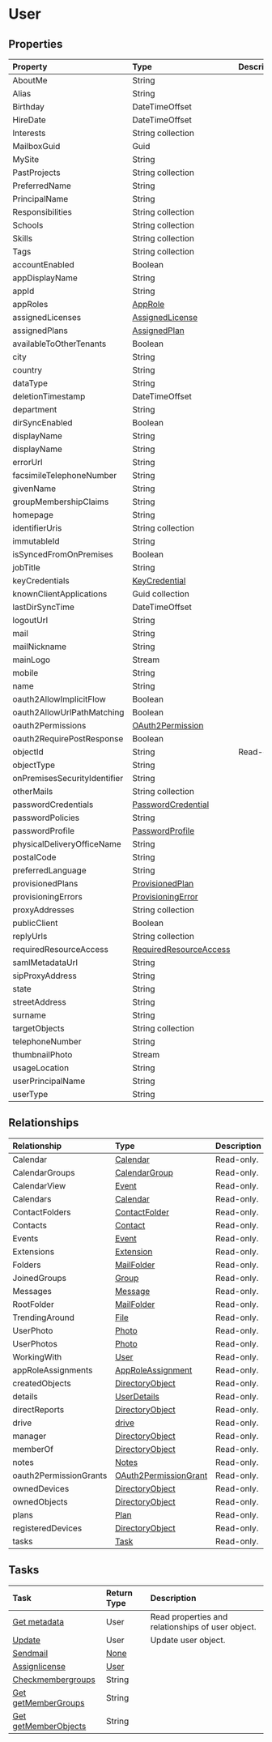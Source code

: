 # User



## Properties
| Property	   | Type	|Description|
|:---------------|:--------|:----------|
|AboutMe|String||
|Alias|String||
|Birthday|DateTimeOffset||
|HireDate|DateTimeOffset||
|Interests|String collection||
|MailboxGuid|Guid||
|MySite|String||
|PastProjects|String collection||
|PreferredName|String||
|PrincipalName|String||
|Responsibilities|String collection||
|Schools|String collection||
|Skills|String collection||
|Tags|String collection||
|accountEnabled|Boolean||
|appDisplayName|String||
|appId|String||
|appRoles|[AppRole](approle.md)||
|assignedLicenses|[AssignedLicense](assignedlicense.md)||
|assignedPlans|[AssignedPlan](assignedplan.md)||
|availableToOtherTenants|Boolean||
|city|String||
|country|String||
|dataType|String||
|deletionTimestamp|DateTimeOffset||
|department|String||
|dirSyncEnabled|Boolean||
|displayName|String||
|displayName|String||
|errorUrl|String||
|facsimileTelephoneNumber|String||
|givenName|String||
|groupMembershipClaims|String||
|homepage|String||
|identifierUris|String collection||
|immutableId|String||
|isSyncedFromOnPremises|Boolean||
|jobTitle|String||
|keyCredentials|[KeyCredential](keycredential.md)||
|knownClientApplications|Guid collection||
|lastDirSyncTime|DateTimeOffset||
|logoutUrl|String||
|mail|String||
|mailNickname|String||
|mainLogo|Stream||
|mobile|String||
|name|String||
|oauth2AllowImplicitFlow|Boolean||
|oauth2AllowUrlPathMatching|Boolean||
|oauth2Permissions|[OAuth2Permission](oauth2permission.md)||
|oauth2RequirePostResponse|Boolean||
|objectId|String| Read-only.|
|objectType|String||
|onPremisesSecurityIdentifier|String||
|otherMails|String collection||
|passwordCredentials|[PasswordCredential](passwordcredential.md)||
|passwordPolicies|String||
|passwordProfile|[PasswordProfile](passwordprofile.md)||
|physicalDeliveryOfficeName|String||
|postalCode|String||
|preferredLanguage|String||
|provisionedPlans|[ProvisionedPlan](provisionedplan.md)||
|provisioningErrors|[ProvisioningError](provisioningerror.md)||
|proxyAddresses|String collection||
|publicClient|Boolean||
|replyUrls|String collection||
|requiredResourceAccess|[RequiredResourceAccess](requiredresourceaccess.md)||
|samlMetadataUrl|String||
|sipProxyAddress|String||
|state|String||
|streetAddress|String||
|surname|String||
|targetObjects|String collection||
|telephoneNumber|String||
|thumbnailPhoto|Stream||
|usageLocation|String||
|userPrincipalName|String||
|userType|String||

## Relationships
| Relationship | Type	|Description|
|:---------------|:--------|:----------|
|Calendar|[Calendar](calendar.md)| Read-only.|
|CalendarGroups|[CalendarGroup](calendargroup.md)| Read-only.|
|CalendarView|[Event](event.md)| Read-only.|
|Calendars|[Calendar](calendar.md)| Read-only.|
|ContactFolders|[ContactFolder](contactfolder.md)| Read-only.|
|Contacts|[Contact](contact.md)| Read-only.|
|Events|[Event](event.md)| Read-only.|
|Extensions|[Extension](extension.md)| Read-only.|
|Folders|[MailFolder](mailfolder.md)| Read-only.|
|JoinedGroups|[Group](group.md)| Read-only.|
|Messages|[Message](message.md)| Read-only.|
|RootFolder|[MailFolder](mailfolder.md)| Read-only.|
|TrendingAround|[File](file.md)| Read-only.|
|UserPhoto|[Photo](photo.md)| Read-only.|
|UserPhotos|[Photo](photo.md)| Read-only.|
|WorkingWith|[User](user.md)| Read-only.|
|appRoleAssignments|[AppRoleAssignment](approleassignment.md)| Read-only.|
|createdObjects|[DirectoryObject](directoryobject.md)| Read-only.|
|details|[UserDetails](userdetails.md)| Read-only.|
|directReports|[DirectoryObject](directoryobject.md)| Read-only.|
|drive|[drive](drive.md)| Read-only.|
|manager|[DirectoryObject](directoryobject.md)| Read-only.|
|memberOf|[DirectoryObject](directoryobject.md)| Read-only.|
|notes|[Notes](notes.md)| Read-only.|
|oauth2PermissionGrants|[OAuth2PermissionGrant](oauth2permissiongrant.md)| Read-only.|
|ownedDevices|[DirectoryObject](directoryobject.md)| Read-only.|
|ownedObjects|[DirectoryObject](directoryobject.md)| Read-only.|
|plans|[Plan](plan.md)| Read-only.|
|registeredDevices|[DirectoryObject](directoryobject.md)| Read-only.|
|tasks|[Task](task.md)| Read-only.|

## Tasks

| Task		   | Return Type	|Description|
|:---------------|:--------|:----------|
|[Get metadata](../api/user_get.md) | User |Read properties and relationships of user object.|
|[Update](../api/user_update.md) | User	|Update user object. |
|[Sendmail](../api/user_sendmail.md)|[None](none.md)||
|[Assignlicense](../api/user_assignlicense.md)|[User](user.md)||
|[Checkmembergroups](../api/user_checkmembergroups.md)|String||
|[Get getMemberGroups](../api/user_getmembergroups.md)|String||
|[Get getMemberObjects](../api/user_getmemberobjects.md)|String||
